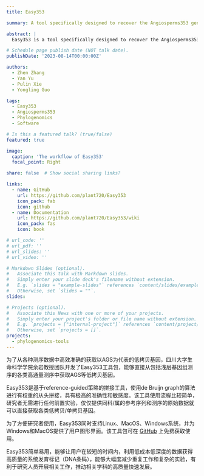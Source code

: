 ```yaml
---
title: Easy353

summary: A tool specifically designed to recover the Angiosperms353 gene set (AGS).

abstract: |
  Easy353 is a tool specifically designed to recover the Angiosperms353 gene set (AGS). It effectively filters AGS-related reads from high-throughput sequencing data, and accurately recovers AGS using its optimized reference-guided assembler.

# Schedule page publish date (NOT talk date).
publishDate: '2023-08-14T00:00:00Z'

authors:
  - Zhen Zhang
  - Yan Yu
  - Pulin Xie
  - Yongling Guo

tags:
  - Easy353
  - Angiosperms353
  - Phylogenomics
  - Software

# Is this a featured talk? (true/false)
featured: true

image:
  caption: 'The workflow of Easy353'
  focal_point: Right

share: false  # Show social sharing links?

links:
  - name: GitHub
    url: https://github.com/plant720/Easy353
    icon_pack: fab
    icon: github
  - name: Documentation
    url: https://github.com/plant720/Easy353/wiki
    icon_pack: fas
    icon: book

# url_code: ''
# url_pdf: ''
# url_slides: ''
# url_video: ''

# Markdown Slides (optional).
#   Associate this talk with Markdown slides.
#   Simply enter your slide deck's filename without extension.
#   E.g. `slides = "example-slides"` references `content/slides/example-slides.md`.
#   Otherwise, set `slides = ""`.
slides:

# Projects (optional).
#   Associate this News with one or more of your projects.
#   Simply enter your project's folder or file name without extension.
#   E.g. `projects = ["internal-project"]` references `content/project/deep-learning/index.md`.
#   Otherwise, set `projects = []`.
projects:
  - phylogenomics-tools
---
```


为了从各种测序数据中高效准确的获取以AGS为代表的低拷贝基因，四川大学生命科学学院余岩教授团队开发了Easy353工具包，能够直接从包括浅层基因组测序的各类高通量测序中获取AGS等低拷贝基因。

Easy353是基于reference-guided策略的拼接工具，使用de Bruijn graph的算法进行有权重的从头拼接，具有极高的准确性和敏感度。该工具使用流程比较简单，研究者无需进行任何前置实验，仅仅提供同科/属的参考序列和测序的原始数据就可以直接获取各类低拷贝/单拷贝基因。

为了方便研究者使用，Easy353同时支持Linux、MacOS、Windows系统，并为Windows和MacOS提供了用户图形界面。该工具包可在 [GitHub](https://github.com/plant720/Easy353) 上免费获取使用。

Easy353简单易用，能够让用户在较短的时间内，利用低成本低深度的数据获得高质量的系统发育标记（DNA条码），能够大幅度减少重复工作和复杂的实验，有利于研究人员开展相关工作，推动相关学科的高质量快速发展。
